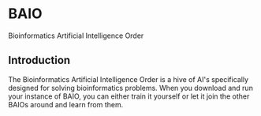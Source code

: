 # BAIO
Bioinformatics Artificial Intelligence Order

## Introduction

The Bioinformatics Artificial Intelligence Order is a hive of AI's specifically designed for solving bioinformatics problems. When you download and run your instance of BAIO, you can either train it yourself or let it join the other BAIOs around and learn from them.
